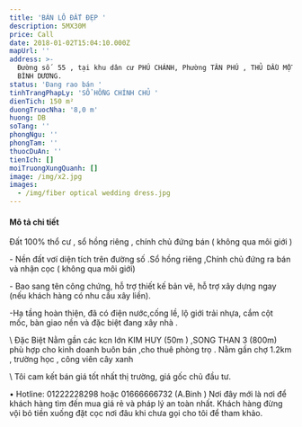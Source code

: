 ```yaml
---
title: 'BÁN LÔ ĐẤT ĐẸP '
description: 5MX30M
price: Call
date: 2018-01-02T15:04:10.000Z
mapUrl: ''
address: >-
  Đường số  55 , tại khu dân cư PHÚ CHÁNH, Phường TÂN PHÚ , THỦ DẦU MỘT , TP MỚI
  BÌNH DƯƠNG.
status: 'Đang rao bán '
tinhTrangPhapLy: 'SỔ HỒNG CHÍNH CHỦ '
dienTich: 150 m²
duongTruocNha: '8,0 m'
huong: DB
soTang: ''
phongNgu: ''
phongTam: ''
thuocDuAn: ''
tienIch: []
moiTruongXungQuanh: []
image: /img/x2.jpg
images:
  - /img/fiber optical wedding dress.jpg
---
```

#### Mô tả chi tiết

 Đất 100% thổ cư , sổ hồng riêng , chính chủ đứng bán ( không qua môi giới )

\- Nền đất vơí diện tích              trên đường số     .Sổ hồng riêng ,Chính chủ đứng ra bán và nhận cọc ( không qua môi giới)

\- Bao sang tên công chứng, hỗ trợ thiết kế bản vẽ, hỗ trợ xây dựng ngay (nếu khách hàng có nhu cầu xây liền).

\-Hạ tầng hoàn thiện, đã có điện nước,cống lề, lộ giới trải nhựa, cắm cột mốc, bàn giao nền và đặc biệt đang xây nhà . 

\    Đặc Biệt Nằm gần các kcn lớn KIM HUY (50m ) ,SONG THAN 3 (800m) phù hợp cho kinh doanh buôn bán ,cho thuê phòng trọ . Nằm gần chợ 1.2km , trường học , công viên cây xanh

\    Tôi cam kết bán giá tốt nhất thị trường, giá gốc chủ đầu tư.

•	Hotline: 01222228298 hoặc 01666666732 (A.Binh ) Nơi đây mới là nơi để khách hàng tìm đến mua giá rẻ và pháp lý an toàn nhất. Khách hàng đừng vội bỏ tiền xuống đặt cọc nơi đâu khi chưa gọi cho tôi để tham khảo.
